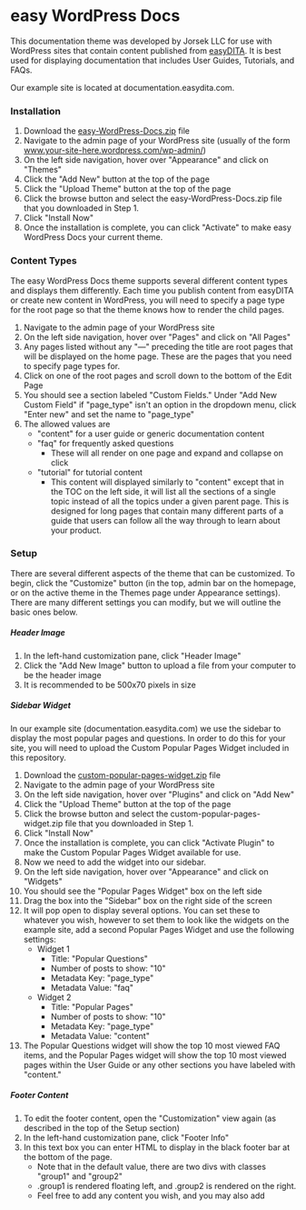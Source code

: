 # easy WordPress Docs

This documentation theme was developed by Jorsek LLC for use with WordPress sites that contain content published from [easyDITA](http://www.easydita.com). It is best used for displaying documentation that includes User Guides, Tutorials, and FAQs.

Our example site is located at documentation.easydita.com.

### Installation

1. Download the [easy-WordPress-Docs.zip](https://github.com/Jorsek/easy-WordPress-Docs/raw/master/easy-WordPress-Docs.zip) file
2. Navigate to the admin page of your WordPress site (usually of the form www.your-site-here.wordpress.com/wp-admin/)
3. On the left side navigation, hover over "Appearance" and click on "Themes"
4. Click the "Add New" button at the top of the page
5. Click the "Upload Theme" button at the top of the page
6. Click the browse button and select the easy-WordPress-Docs.zip file that you downloaded in Step 1.
7. Click "Install Now"
8. Once the installation is complete, you can click "Activate" to make easy WordPress Docs your current theme.

### Content Types

The easy WordPress Docs theme supports several different content types and displays them differently. Each time you publish content from easyDITA or create new content in WordPress, you will need to specify a page type for the root page so that the theme knows how to render the child pages.

1. Navigate to the admin page of your WordPress site
2. On the left side navigation, hover over "Pages" and click on "All Pages"
3. Any pages listed without any "&mdash;" preceding the title are root pages that will be displayed on the home page. These are the pages that you need to specify page types for.
4. Click on one of the root pages and scroll down to the bottom of the Edit Page
5. You should see a section labeled "Custom Fields." Under "Add New Custom Field" if "page_type" isn't an option in the dropdown menu, click "Enter new" and set the name to "page_type"
6. The allowed values are
    * "content" for a user guide or generic documentation content
    * "faq" for frequently asked questions
        * These will all render on one page and expand and collapse on click
    * "tutorial" for tutorial content
        * This content will displayed similarly to "content" except that in the TOC on the left side, it will list all the sections of a single topic instead of all the topics under a given parent page. This is designed for long pages that contain many different parts of a guide that users can follow all the way through to learn about your product.

### Setup

There are several different aspects of the theme that can be customized. To begin, click the "Customize" button (in the top, admin bar on the homepage, or on the active theme in the Themes page under Appearance settings). There are many different settings you can modify, but we will outline the basic ones below.

##### Header Image

1. In the left-hand customization pane, click "Header Image"
2. Click the "Add New Image" button to upload a file from your computer to be the header image
3. It is recommended to be 500x70 pixels in size

##### Sidebar Widget

In our example site (documentation.easydita.com) we use the sidebar to display the most popular pages and questions. In order to do this for your site, you will need to upload the Custom Popular Pages Widget included in this repository.

1. Download the [custom-popular-pages-widget.zip](https://github.com/Jorsek/easy-WordPress-Docs/raw/master/custom-popular-pages-widget.zip) file
2. Navigate to the admin page of your WordPress site
3. On the left side navigation, hover over "Plugins" and click on "Add New"
5. Click the "Upload Theme" button at the top of the page
6. Click the browse button and select the custom-popular-pages-widget.zip file that you downloaded in Step 1.
7. Click "Install Now"
8. Once the installation is complete, you can click "Activate Plugin" to make the Custom Popular Pages Widget available for use.
9. Now we need to add the widget into our sidebar.
10. On the left side navigation, hover over "Appearance" and click on "Widgets"
11. You should see the "Popular Pages Widget" box on the left side
12. Drag the box into the "Sidebar" box on the right side of the screen
13. It will pop open to display several options. You can set these to whatever you wish, however to set them to look like the widgets on the example site, add a second Popular Pages Widget and use the following settings:
    * Widget 1
        * Title: "Popular Questions"
        * Number of posts to show: "10"
        * Metadata Key: "page_type"
        * Metadata Value: "faq"
    * Widget 2
        * Title: "Popular Pages"
        * Number of posts to show: "10"
        * Metadata Key: "page_type"
        * Metadata Value: "content"
14. The Popular Questions widget will show the top 10 most viewed FAQ items, and the Popular Pages widget will show the top 10 most viewed pages within the User Guide or any other sections you have labeled with "content."

##### Footer Content

1. To edit the footer content, open the "Customization" view again (as described in the top of the Setup section)
1. In the left-hand customization pane, click "Footer Info"
2. In this text box you can enter HTML to display in the black footer bar at the bottom of the page.
    * Note that in the default value, there are two divs with classes "group1" and "group2"
    * .group1 is rendered floating left, and .group2 is rendered on the right.
    * Feel free to add any content you wish, and you may also add <style> elements to add CSS styling to the footer content.
        * However, don't modify the colors of the footer box or the footer text because that is handled in the "Colors" section of the Customization options.

##### Colors

Via the Customization screen, you can modify four different colors:

* Main Accent Color
	* This is the color of the accents within the theme. It is used for the search bar (on the home page and on the subpages), the color of titles and active pages in the TOC.
* Search Header Text Color
	* This is the color of the text above the search input box on the home page. The default text is "How can we help?" This also sets the color of the Search Header Text that appears below the header title (this is blank by default).
* Footer Background Color
	* This sets the background color of the footer area
* Footer Text Color
	* This sets the color of the footer text

